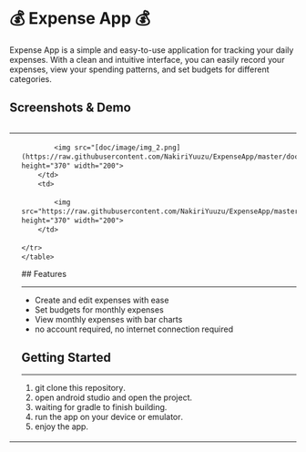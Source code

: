 # 💰 Expense App 💰

Expense App is a simple and easy-to-use application for tracking your daily expenses. With a clean and intuitive interface, you can easily record your expenses, view your spending patterns, and set budgets for different categories.

## Screenshots & Demo


<div style="overflow-x: auto;">
    <table>
    <tr>
        <td>
            <img src="https://raw.githubusercontent.com/NakiriYuuzu/ExpenseApp/master/doc/image/img_1.png" height="370" width="200">
        </td>
        <td>
       
            <img src="[doc/image/img_2.png](https://raw.githubusercontent.com/NakiriYuuzu/ExpenseApp/master/doc/image/img_2.png)" height="370" width="200">
        </td>
        <td>
  
            <img src="https://raw.githubusercontent.com/NakiriYuuzu/ExpenseApp/master/doc/image/img_3.png" height="370" width="200">
        </td>

    </tr>
    </table>
</div>
## Features

---

- Create and edit expenses with ease
- Set budgets for monthly expenses
- View monthly expenses with bar charts 
- no account required, no internet connection required

## Getting Started

---

1. git clone this repository.
2. open android studio and open the project.
3. waiting for gradle to finish building.
4. run the app on your device or emulator.
5. enjoy the app.
